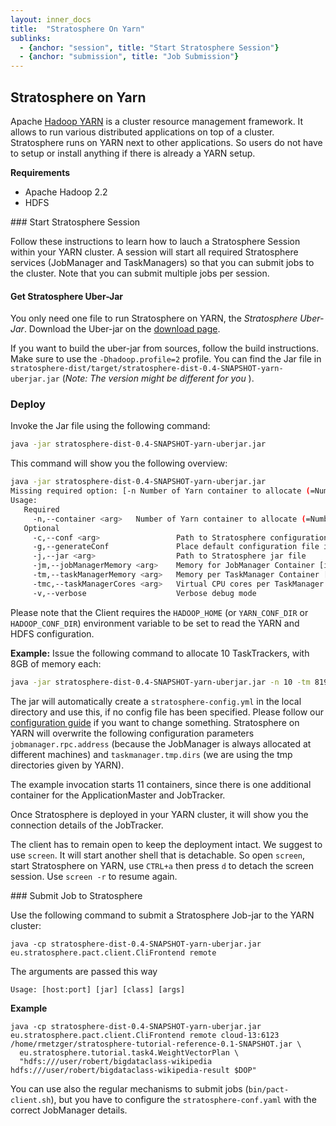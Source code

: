 ```yaml
---
layout: inner_docs
title:  "Stratosphere On Yarn"
sublinks:
  - {anchor: "session", title: "Start Stratosphere Session"}
  - {anchor: "submission", title: "Job Submission"}
---
```


## Stratosphere on Yarn

Apache [Hadoop YARN](http://hadoop.apache.org/) is a cluster resource management framework. It allows to run various distributed applications on top of a cluster. Stratosphere runs on YARN next to other applications. So users do not have to setup or install anything if there is already a YARN setup.



<b>Requirements</b>
<ul>
    <li>Apache Hadoop 2.2</li>
    <li>HDFS</li>
</ul>


<section id="session">
### Start Stratosphere Session

Follow these instructions to learn how to lauch a Stratosphere Session within your YARN cluster. A session will start all required Stratosphere services (JobManager and TaskManagers) so that you can submit jobs to the cluster. Note that you can submit multiple jobs per session.

#### Get Stratosphere Uber-Jar

You only need one file to run Stratosphere on YARN, the <i>Stratosphere Uber-Jar</i>. Download the Uber-jar on the [download page]({{site.baseurl}}/downloads/#bin).


If you want to build the uber-jar from sources, follow the build instructions. Make sure to use the `-Dhadoop.profile=2` profile. You can find the Jar file in `stratosphere-dist/target/stratosphere-dist-0.4-SNAPSHOT-yarn-uberjar.jar` (*Note: The version might be different for you* ).

### Deploy

Invoke the Jar file using the following command:
```bash
java -jar stratosphere-dist-0.4-SNAPSHOT-yarn-uberjar.jar
```
This command will show you the following overview:

```bash
java -jar stratosphere-dist-0.4-SNAPSHOT-yarn-uberjar.jar 
Missing required option: [-n Number of Yarn container to allocate (=Number of TaskTrackers)]
Usage:
   Required
     -n,--container <arg>   Number of Yarn container to allocate (=Number of TaskTrackers)
   Optional
     -c,--conf <arg>                 Path to Stratosphere configuration file
     -g,--generateConf               Place default configuration file in current directory
     -j,--jar <arg>                  Path to Stratosphere jar file
     -jm,--jobManagerMemory <arg>    Memory for JobManager Container [in MB]
     -tm,--taskManagerMemory <arg>   Memory per TaskManager Container [in MB]
     -tmc,--taskManagerCores <arg>   Virtual CPU cores per TaskManager
     -v,--verbose                    Verbose debug mode

```

Please note that the Client requires the `HADOOP_HOME` (or `YARN_CONF_DIR` or `HADOOP_CONF_DIR`) environment variable to be set to read the YARN and HDFS configuration.

**Example:** Issue the following command to allocate 10 TaskTrackers, with 8GB of memory each:

```bash
java -jar stratosphere-dist-0.4-SNAPSHOT-yarn-uberjar.jar -n 10 -tm 8192
```


The jar will automatically create a `stratosphere-config.yml` in the local directory and use this, if no config file has been specified. Please follow our [configuration guide]({{site.baseurl}}/docs/setup/config.html) if you want to change something. Stratosphere on YARN will overwrite the following configuration parameters `jobmanager.rpc.address` (because the JobManager is always allocated at different machines) and `taskmanager.tmp.dirs` (we are using the tmp directories given by YARN).

The example invocation starts 11 containers, since there is one additional container for the ApplicationMaster and JobTracker.

Once Stratosphere is deployed in your YARN cluster, it will show you the connection details of the JobTracker.

The client has to remain open to keep the deployment intact. We suggest to use `screen`. It will start another shell that is detachable.
So open `screen`, start Stratosphere on YARN, use `CTRL+a` then press `d` to detach the screen session. Use `screen -r` to resume again.



</section>

<section id="submission">
### Submit Job to Stratosphere


Use the following command to submit a Stratosphere Job-jar to the YARN cluster:

```
java -cp stratosphere-dist-0.4-SNAPSHOT-yarn-uberjar.jar eu.stratosphere.pact.client.CliFrontend remote
```

The arguments are passed this way

```
Usage: [host:port] [jar] [class] [args]
```

**Example**

```
java -cp stratosphere-dist-0.4-SNAPSHOT-yarn-uberjar.jar eu.stratosphere.pact.client.CliFrontend remote cloud-13:6123 /home/rmetzger/stratosphere-tutorial-reference-0.1-SNAPSHOT.jar \
  eu.stratosphere.tutorial.task4.WeightVectorPlan \
  "hdfs:///user/robert/bigdataclass-wikipedia hdfs:///user/robert/bigdataclass-wikipedia-result $DOP"
```


You can use also the regular mechanisms to submit jobs (`bin/pact-client.sh`), but you have to configure the `stratosphere-conf.yaml` with the correct JobManager details.

</section>

